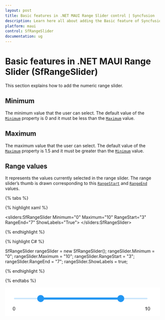 ```yaml
---
layout: post
title: Basic features in .NET MAUI Range Slider control | Syncfusion
description: Learn here all about adding the Basic feature of Syncfusion .NET MAUI Range Slider (SfRangeSlider) control and more.
platform: maui
control: SfRangeSlider
documentation: ug
---
```


# Basic features  in .NET MAUI Range Slider (SfRangeSlider)

This section explains how to add the numeric range slider.

## Minimum

The minimum value that the user can select. The default value of the [`Minimum`](https://help.syncfusion.com/cr/maui/Syncfusion.Maui.Sliders.NumericRangeSliderBase.html#Syncfusion_Maui_Sliders_NumericRangeSliderBase_Minimum) property is 0 and it must be less than the [`Maximum`](https://help.syncfusion.com/cr/maui/Syncfusion.Maui.Sliders.NumericRangeSliderBase.html#Syncfusion_Maui_Sliders_NumericRangeSliderBase_Maximum) value.

## Maximum

The maximum value that the user can select. The default value of the [`Maximum`](https://help.syncfusion.com/cr/maui/Syncfusion.Maui.Sliders.NumericRangeSliderBase.html#Syncfusion_Maui_Sliders_NumericRangeSliderBase_Maximum) property is 1.5 and it must be greater than the [`Minimum`](https://help.syncfusion.com/cr/maui/Syncfusion.Maui.Sliders.NumericRangeSliderBase.html#Syncfusion_Maui_Sliders_NumericRangeSliderBase_Minimum) value.

## Range values

It represents the values currently selected in the range slider. The range slider’s thumb is drawn corresponding to this [`RangeStart`](https://help.syncfusion.com/cr/maui/Syncfusion.Maui.Sliders.NumericRangeSliderBase.html#Syncfusion_Maui_Sliders_NumericRangeSliderBase_RangeStart) and [`RangeEnd`](https://help.syncfusion.com/cr/maui/Syncfusion.Maui.Sliders.NumericRangeSliderBase.html#Syncfusion_Maui_Sliders_NumericRangeSliderBase_RangeEnd) values.

{% tabs %}

{% highlight xaml %}

<sliders:SfRangeSlider Minimum="0"
                       Maximum="10"
                       RangeStart="3"
                       RangeEnd="7"
                       ShowLabels="True">
</sliders:SfRangeSlider>
 
{% endhighlight %}

{% highlight C# %}

 SfRangeSlider rangeSlider = new SfRangeSlider();
 rangeSlider.Minimum = "0";
 rangeSlider.Maximum = "10";
 rangeSlider.RangeStart = "3";
 rangeSlider.RangeEnd = "7";
 rangeSlider.ShowLabels = true;

{% endhighlight %}

{% endtabs %}

![RangeSlider numeric label](images/basic-features/rangeslider-basic.png)

